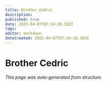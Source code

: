 ```yaml
---
title: Brother_Cedric
description: 
published: true
date: 2025-04-07T07:34:20.382Z
tags: 
editor: markdown
dateCreated: 2025-04-07T07:34:18.363Z
---
```


# Brother Cedric

*This page was auto-generated from structure.*
